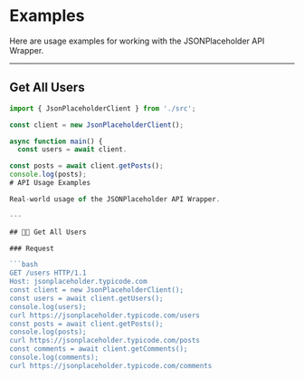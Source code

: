 # Examples

Here are usage examples for working with the JSONPlaceholder API Wrapper.

---

## Get All Users

```ts
import { JsonPlaceholderClient } from './src';

const client = new JsonPlaceholderClient();

async function main() {
  const users = await client.

const posts = await client.getPosts();
console.log(posts);
# API Usage Examples

Real-world usage of the JSONPlaceholder API Wrapper.

---

## 🧑‍💻 Get All Users

### Request

```bash
GET /users HTTP/1.1
Host: jsonplaceholder.typicode.com
const client = new JsonPlaceholderClient();
const users = await client.getUsers();
console.log(users);
curl https://jsonplaceholder.typicode.com/users
const posts = await client.getPosts();
console.log(posts);
curl https://jsonplaceholder.typicode.com/posts
const comments = await client.getComments();
console.log(comments);
curl https://jsonplaceholder.typicode.com/comments

